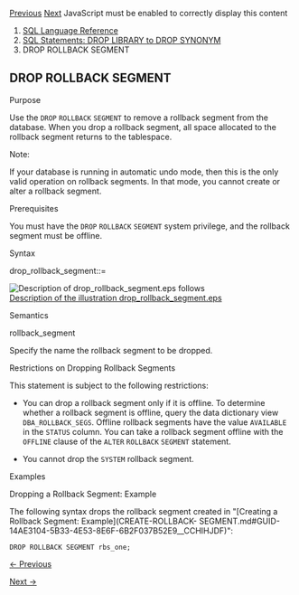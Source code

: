 [Previous](DROP-ROLE.md) [Next](DROP-SEQUENCE.md) JavaScript must be
enabled to correctly display this content

  1. [SQL Language Reference ](index.md)
  2. [ SQL Statements: DROP LIBRARY to DROP SYNONYM](SQL-Statements-DROP-LIBRARY-to-DROP-SYNONYM.md)
  3. DROP ROLLBACK SEGMENT 

## DROP ROLLBACK SEGMENT

Purpose

Use the `DROP` `ROLLBACK` `SEGMENT` to remove a rollback segment from the
database. When you drop a rollback segment, all space allocated to the
rollback segment returns to the tablespace.

Note:

If your database is running in automatic undo mode, then this is the only
valid operation on rollback segments. In that mode, you cannot create or alter
a rollback segment.

Prerequisites

You must have the `DROP` `ROLLBACK` `SEGMENT` system privilege, and the
rollback segment must be offline.

Syntax

drop_rollback_segment::=

![Description of drop_rollback_segment.eps
follows](https://docs.oracle.com/en/database/oracle/oracle-database/23/sqlrf/img/drop_rollback_segment.gif)  
[Description of the illustration
drop_rollback_segment.eps](img_text/drop_rollback_segment.md)

Semantics

rollback_segment

Specify the name the rollback segment to be dropped.

Restrictions on Dropping Rollback Segments

This statement is subject to the following restrictions:

  * You can drop a rollback segment only if it is offline. To determine whether a rollback segment is offline, query the data dictionary view `DBA_ROLLBACK_SEGS`. Offline rollback segments have the value `AVAILABLE` in the `STATUS` column. You can take a rollback segment offline with the `OFFLINE` clause of the `ALTER` `ROLLBACK` `SEGMENT` statement. 

  * You cannot drop the `SYSTEM` rollback segment. 

Examples

Dropping a Rollback Segment: Example

The following syntax drops the rollback segment created in "[Creating a
Rollback Segment: Example](CREATE-ROLLBACK-
SEGMENT.md#GUID-14AE3104-5B33-4E53-8E6F-6B2F037B52E9__CCHIHJDF)":

    
    
    DROP ROLLBACK SEGMENT rbs_one; 


[← Previous](DROP-ROLE.md)

[Next →](DROP-SEQUENCE.md)
